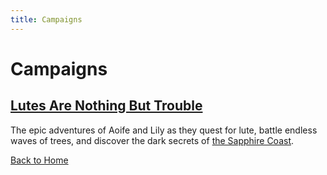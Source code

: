 ```yaml
---
title: Campaigns
---
```


# Campaigns

## [Lutes Are Nothing But Trouble]({{site.baseurl}}/campaigns/lutes)

The epic adventures of Aoife and Lily as they quest for lute, battle endless waves of trees, and discover the dark secrets of [the Sapphire Coast]({{site.baseurl}}/settings/sapphire-coast).

[Back to Home]({{site.baseurl}}/)
